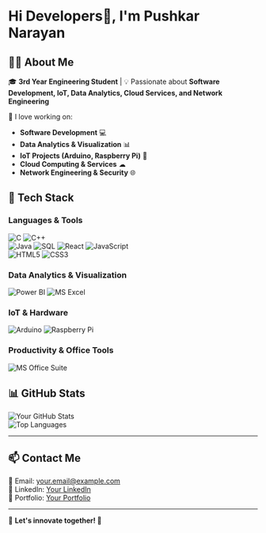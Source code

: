 #  Hi  Developers👋, I'm Pushkar Narayan



## 👨‍🎓 About Me  
🎓 **3rd Year Engineering Student** | 💡 Passionate about **Software Development, IoT, Data Analytics, Cloud Services, and Network Engineering**  

🚀 I love working on:  
- **Software Development** 💻  
- **Data Analytics & Visualization** 📊  
- **IoT Projects (Arduino, Raspberry Pi)** 🔌  
- **Cloud Computing & Services** ☁  
- **Network Engineering & Security** 🌐  

## 🔧 Tech Stack  
### **Languages & Tools**  
![C](https://img.shields.io/badge/-C-00599C?style=flat&logo=c&logoColor=white)          ![C++](https://img.shields.io/badge/-C++-00599C?style=flat&logo=c%2B%2B&logoColor=white)  
![Java](https://img.shields.io/badge/-Java-007396?style=flat&logo=java&logoColor=white)          ![SQL](https://img.shields.io/badge/-SQL-4479A1?style=flat&logo=sqlite&logoColor=white) 
![React](https://img.shields.io/badge/-React-61DAFB?style=flat&logo=react&logoColor=black)              ![JavaScript](https://img.shields.io/badge/-JavaScript-F7DF1E?style=flat&logo=javascript&logoColor=black)  
![HTML5](https://img.shields.io/badge/-HTML5-E34F26?style=flat&logo=html5&logoColor=white)             ![CSS3](https://img.shields.io/badge/-CSS3-1572B6?style=flat&logo=css3&logoColor=white)  

### **Data Analytics & Visualization**  
![Power BI](https://img.shields.io/badge/-PowerBI-F2C811?style=flat&logo=powerbi&logoColor=black)   ![MS Excel](https://img.shields.io/badge/-MS%20Excel-217346?style=flat&logo=microsoft-excel&logoColor=white)  

### **IoT & Hardware**  
![Arduino](https://img.shields.io/badge/-Arduino-00979D?style=flat&logo=arduino&logoColor=white)     ![Raspberry Pi](https://img.shields.io/badge/-RaspberryPi-C51A4A?style=flat&logo=raspberrypi&logoColor=white)  

### **Productivity & Office Tools**  
![MS Office Suite](https://img.shields.io/badge/-MS%20Office-D83B01?style=flat&logo=microsoft-office&logoColor=white)  


## 📊 GitHub Stats  
![Your GitHub Stats](https://github-readme-stats.vercel.app/api?username=Pnarayan-3&show_icons=true&theme=radical)  
![Top Languages](https://github-readme-stats.vercel.app/api/top-langs/?username=Pnarayan-3&layout=compact&theme=radical)  


---

## 📫 Contact Me  
📧 Email: your.email@example.com  
💼 LinkedIn: [Your LinkedIn](https://www.linkedin.com/in/your-profile/)  
🔗 Portfolio: [Your Portfolio](https://yourportfolio.com/)  

---

🌟 **Let's innovate together! 🚀**  

